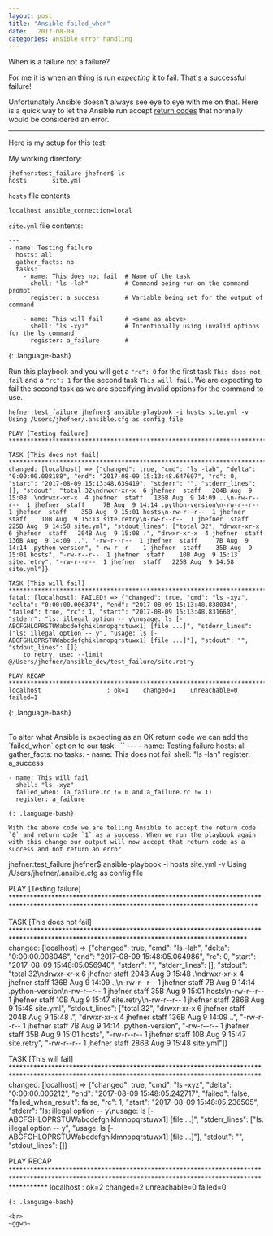 ```yaml
---
layout: post
title: "Ansible failed_when"
date:   2017-08-09
categories: ansible error handling
---
```


When is a failure not a failure?

For me it is when an thing is run _expecting_ it to fail. That's a successful failure!

Unfortunately Ansible doesn't always see eye to eye with me on that. Here is a quick way to let the Ansible run accept [return codes](http://tldp.org/LDP/abs/html/exitcodes.html) that normally would be considered an error.
<br>

-----
Here is my setup for this test:

My working directory:
```
jhefner:test_failure jhefner$ ls
hosts       site.yml
```

`hosts` file contents:
```
localhost ansible_connection=local
```

`site.yml` file contents:
```
---
- name: Testing failure
  hosts: all
  gather_facts: no
  tasks:
    - name: This does not fail  # Name of the task
      shell: "ls -lah"          # Command being run on the command prompt
      register: a_success       # Variable being set for the output of command

    - name: This will fail      # <same as above>
      shell: "ls -xyz"          # Intentionally using invalid options for the ls command
      register: a_failure       #
```
{: .language-bash}

Run this playbook and you will get a `"rc": 0` for the first task `This does not fail` and a `"rc": 1` for the second task `This will fail`. We are expecting to fail the second task as we are specifying invalid options for the command to use.
```
hefner:test_failure jhefner$ ansible-playbook -i hosts site.yml -v
Using /Users/jhefner/.ansible.cfg as config file

PLAY [Testing failure] *********************************************************************************************************************************************

TASK [This does not fail] ******************************************************************************************************************************************
changed: [localhost] => {"changed": true, "cmd": "ls -lah", "delta": "0:00:00.008188", "end": "2017-08-09 15:13:48.647607", "rc": 0, "start": "2017-08-09 15:13:48.639419", "stderr": "", "stderr_lines": [], "stdout": "total 32\ndrwxr-xr-x  6 jhefner  staff   204B Aug  9 15:08 .\ndrwxr-xr-x  4 jhefner  staff   136B Aug  9 14:09 ..\n-rw-r--r--  1 jhefner  staff     7B Aug  9 14:14 .python-version\n-rw-r--r--  1 jhefner  staff    35B Aug  9 15:01 hosts\n-rw-r--r--  1 jhefner  staff    10B Aug  9 15:13 site.retry\n-rw-r--r--  1 jhefner  staff   225B Aug  9 14:58 site.yml", "stdout_lines": ["total 32", "drwxr-xr-x  6 jhefner  staff   204B Aug  9 15:08 .", "drwxr-xr-x  4 jhefner  staff   136B Aug  9 14:09 ..", "-rw-r--r--  1 jhefner  staff     7B Aug  9 14:14 .python-version", "-rw-r--r--  1 jhefner  staff    35B Aug  9 15:01 hosts", "-rw-r--r--  1 jhefner  staff    10B Aug  9 15:13 site.retry", "-rw-r--r--  1 jhefner  staff   225B Aug  9 14:58 site.yml"]}

TASK [This will fail] **********************************************************************************************************************************************
fatal: [localhost]: FAILED! => {"changed": true, "cmd": "ls -xyz", "delta": "0:00:00.006374", "end": "2017-08-09 15:13:48.838034", "failed": true, "rc": 1, "start": "2017-08-09 15:13:48.831660", "stderr": "ls: illegal option -- y\nusage: ls [-ABCFGHLOPRSTUWabcdefghiklmnopqrstuwx1] [file ...]", "stderr_lines": ["ls: illegal option -- y", "usage: ls [-ABCFGHLOPRSTUWabcdefghiklmnopqrstuwx1] [file ...]"], "stdout": "", "stdout_lines": []}
    to retry, use: --limit @/Users/jhefner/ansible_dev/test_failure/site.retry

PLAY RECAP *********************************************************************************************************************************************************
localhost                  : ok=1    changed=1    unreachable=0    failed=1
```
{: .language-bash}

<br>
To alter what Ansible is expecting as an OK return code we can add the `failed_when` option to our task:
```
---
- name: Testing failure
  hosts: all
  gather_facts: no
  tasks:
    - name: This does not fail  
      shell: "ls -lah"          
      register: a_success       

    - name: This will fail      
      shell: "ls -xyz"          
      failed_when: (a_failure.rc != 0 and a_failure.rc != 1)
      register: a_failure       
```
{: .language-bash}

With the above code we are telling Ansible to accept the return code `0` and return code `1` as a success. When we run the playbook again with this change our output will now accept that return code as a success and not return an error.
```
jhefner:test_failure jhefner$ ansible-playbook -i hosts site.yml -v
Using /Users/jhefner/.ansible.cfg as config file

PLAY [Testing failure] *********************************************************************************************************************************************

TASK [This does not fail] ******************************************************************************************************************************************
changed: [localhost] => {"changed": true, "cmd": "ls -lah", "delta": "0:00:00.008046", "end": "2017-08-09 15:48:05.064986", "rc": 0, "start": "2017-08-09 15:48:05.056940", "stderr": "", "stderr_lines": [], "stdout": "total 32\ndrwxr-xr-x  6 jhefner  staff   204B Aug  9 15:48 .\ndrwxr-xr-x  4 jhefner  staff   136B Aug  9 14:09 ..\n-rw-r--r--  1 jhefner  staff     7B Aug  9 14:14 .python-version\n-rw-r--r--  1 jhefner  staff    35B Aug  9 15:01 hosts\n-rw-r--r--  1 jhefner  staff    10B Aug  9 15:47 site.retry\n-rw-r--r--  1 jhefner  staff   286B Aug  9 15:48 site.yml", "stdout_lines": ["total 32", "drwxr-xr-x  6 jhefner  staff   204B Aug  9 15:48 .", "drwxr-xr-x  4 jhefner  staff   136B Aug  9 14:09 ..", "-rw-r--r--  1 jhefner  staff     7B Aug  9 14:14 .python-version", "-rw-r--r--  1 jhefner  staff    35B Aug  9 15:01 hosts", "-rw-r--r--  1 jhefner  staff    10B Aug  9 15:47 site.retry", "-rw-r--r--  1 jhefner  staff   286B Aug  9 15:48 site.yml"]}

TASK [This will fail] **********************************************************************************************************************************************
changed: [localhost] => {"changed": true, "cmd": "ls -xyz", "delta": "0:00:00.006212", "end": "2017-08-09 15:48:05.242717", "failed": false, "failed_when_result": false, "rc": 1, "start": "2017-08-09 15:48:05.236505", "stderr": "ls: illegal option -- y\nusage: ls [-ABCFGHLOPRSTUWabcdefghiklmnopqrstuwx1] [file ...]", "stderr_lines": ["ls: illegal option -- y", "usage: ls [-ABCFGHLOPRSTUWabcdefghiklmnopqrstuwx1] [file ...]"], "stdout": "", "stdout_lines": []}

PLAY RECAP *********************************************************************************************************************************************************
localhost                  : ok=2    changed=2    unreachable=0    failed=0
```
{: .language-bash}

<br>
~ggwp~
